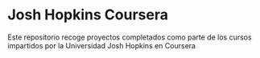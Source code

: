 # Josh Hopkins Coursera

Este repositorio recoge proyectos completados como parte de los cursos impartidos por la Universidad Josh Hopkins en Coursera
